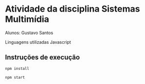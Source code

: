 # Atividade da disciplina Sistemas Multimídia

Alunos: Gustavo Santos

Linguagens utilizadas Javascript

## Instruções de execução

```bash
npm install

npm start
```

